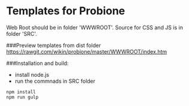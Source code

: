 Templates for Probione
========

Web Root should be in folder 'WWWROOT'. Source for CSS and JS is in folder 'SRC'.

###Preview templates from dist folder
https://rawgit.com/wikin/probione/master/WWWROOT/index.htm


###Installation and build:
* install node.js
* run the commnads in SRC folder

```
npm install
npm run gulp
```


